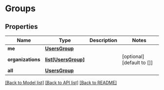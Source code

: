 # Groups

## Properties
Name | Type | Description | Notes
------------ | ------------- | ------------- | -------------
**me** | [**UsersGroup**](UsersGroup.md) |  |
**organizations** | [**list[UsersGroup]**](UsersGroup.md) |  | [optional] [default to []]
**all** | [**UsersGroup**](UsersGroup.md) |  |

[[Back to Model list]](../README.md#documentation-for-models) [[Back to API list]](../README.md#documentation-for-api-endpoints) [[Back to README]](../README.md)


